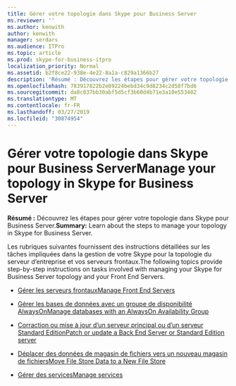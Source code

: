 ```yaml
---
title: Gérer votre topologie dans Skype pour Business Server
ms.reviewer: ''
ms.author: kenwith
author: kenwith
manager: serdars
ms.audience: ITPro
ms.topic: article
ms.prod: skype-for-business-itpro
localization_priority: Normal
ms.assetid: b2f8ce22-938e-4e22-8a1a-c829a1366b27
description: 'Résumé : Découvrez les étapes pour gérer votre topologie dans Skype pour Business Server.'
ms.openlocfilehash: 783917822b2e89224bebd34c9d8234c2d58f7bd6
ms.sourcegitcommit: da8c037bb30abf5d5cf3b60d4b71e3a10e553402
ms.translationtype: MT
ms.contentlocale: fr-FR
ms.lasthandoff: 03/27/2019
ms.locfileid: "30874954"
---
```

# <a name="manage-your-topology-in-skype-for-business-server"></a><span data-ttu-id="bc494-103">Gérer votre topologie dans Skype pour Business Server</span><span class="sxs-lookup"><span data-stu-id="bc494-103">Manage your topology in Skype for Business Server</span></span> 
 
<span data-ttu-id="bc494-104">**Résumé :** Découvrez les étapes pour gérer votre topologie dans Skype pour Business Server.</span><span class="sxs-lookup"><span data-stu-id="bc494-104">**Summary:** Learn about the steps to manage your topology in Skype for Business Server.</span></span>
  
<span data-ttu-id="bc494-105">Les rubriques suivantes fournissent des instructions détaillées sur les tâches impliquées dans la gestion de votre Skype pour la topologie du serveur d’entreprise et vos serveurs frontaux.</span><span class="sxs-lookup"><span data-stu-id="bc494-105">The following topics provide step-by-step instructions on tasks involved with managing your Skype for Business Server topology and your Front End Servers.</span></span>
  
- [<span data-ttu-id="bc494-106">Gérer les serveurs frontaux</span><span class="sxs-lookup"><span data-stu-id="bc494-106">Manage Front End Servers</span></span>](manage-front-end-servers.md)
    
- [<span data-ttu-id="bc494-107">Gérer les bases de données avec un groupe de disponibilité AlwaysOn</span><span class="sxs-lookup"><span data-stu-id="bc494-107">Manage databases with an AlwaysOn Availability Group</span></span>](manage-databases.md)

- [<span data-ttu-id="bc494-108">Corraction ou mise à jour d’un serveur principal ou d’un serveur Standard Edition</span><span class="sxs-lookup"><span data-stu-id="bc494-108">Patch or update a Back End Server or Standard Edition server</span></span>](patch-or-update-a-back-end-or-standard-edition-server.md)
    
- [<span data-ttu-id="bc494-109">Déplacer des données de magasin de fichiers vers un nouveau magasin de fichiers</span><span class="sxs-lookup"><span data-stu-id="bc494-109">Move File Store Data to a New File Store</span></span>](../../help-topics/help-topobld/move-file-store-data.md)

- [<span data-ttu-id="bc494-110">Gérer des services</span><span class="sxs-lookup"><span data-stu-id="bc494-110">Manage services</span></span>](manage-services.md)

    

